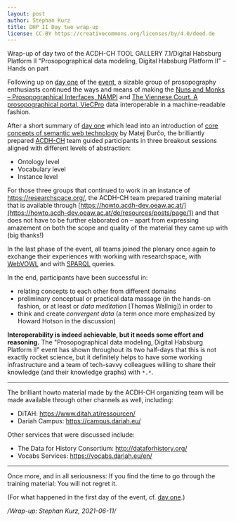 ```yaml
---
layout: post
author: Stephan Kurz
title: DHP II Day two wrap-up
license: CC-BY https://creativecommons.org/licenses/by/4.0/deed.de
---
```


Wrap-up of day two of the ACDH-CH TOOL GALLERY 7.1/Digital Habsburg Platform II "Prosopographical data modeling, Digital Habsburg Platform II" – Hands on part

Following up on [day one](../DHP-II-wrapup-day-one) of the [event](https://www.oeaw.ac.at/acdh/events/event-series/acdh-ch-tool-gallery-71), a sizable group of prosopography enthusiasts continued the ways and means of making the [Nuns and Monks – Prosopographical Interfaces, NAMPI](https://nampi.icar-us.eu/) and [The Viennese Court. A prosopographical portal, VieCPro](https://viecpro.oeaw.ac.at/) data interoperable in a machine-readable fashion. 

After a short summary of [day one](../DHP-II-wrapup-day-one) which lead into an introduction of [core concepts of semantic web technology](https://howto.acdh-dev.oeaw.ac.at/de/resource/posts/prosopographic-modelling-introduction) by Matej Đurčo, the brilliantly prepared [ACDH-CH](https://acdh.oeaw.ac.at/) team guided participants in three breakout sessions aligned with different levels of abstraction: 

- Ontology level
- Vocabulary level
- Instance level

For those three groups that continued to work in an instance of <https://researchspace.org/>, the ACDH-CH team prepared training material that is available through [https://howto.acdh-dev.oeaw.ac.at/](https://howto.acdh-dev.oeaw.ac.at/de/resources/posts/page/1) and that does not have to be further elaborated on – apart from expressing amazement on both the scope and quality of the material they came up with (big thanks!) 

In the last phase of the event, all teams joined the plenary once again to exchange their experiences with working with researchspace, with [WebVOWL](http://vowl.visualdataweb.org/webvowl.html) and with [SPARQL](https://en.wikipedia.org/wiki/SPARQL) queries.

In the end, participants have been successful in: 

- relating concepts to each other from different domains
- preliminary conceptual or practical data massage (in the hands-on fashion, or at least or *data meditation* [Thomas Wallnig]) in order to 
- think and create *convergent data* (a term once more emphasized by Howard Hotson in the discussion)

**Interoperability is indeed achievable, but it needs some effort and reasoning.** The "Prosopographical data modeling, Digital Habsburg Platform II" event has shown throughout its two half-days that this is not exactly rocket science, but it definitely helps to have some working infrastructure and a team of tech-savvy colleagues willing to share their knowledge (and their knowledge graphs) with `*.*`.

----

The brilliant howto material made by the ACDH-CH organizing team will be made available through other channels as well, including: 

- DiTAH: <https://www.ditah.at/ressourcen/>
- Dariah Campus: <https://campus.dariah.eu/>

Other services that were discussed include: 

- The Data for History Consortium: <http://dataforhistory.org/>
- Vocabs Services: <https://vocabs.dariah.eu/en/> 

----

Once more, and in all seriousness: If you find the time to go through the training material: You will not regret it.  

(For what happened in the first day of the event, cf. [day one](../DHP-II-wrapup-day-one).)

*/Wrap-up: Stephan Kurz, 2021-06-11/*
